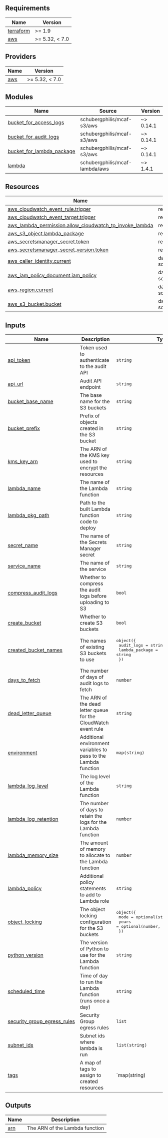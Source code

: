 <!-- BEGIN_TF_DOCS -->
## Requirements

| Name | Version |
|------|---------|
| <a name="requirement_terraform"></a> [terraform](#requirement\_terraform) | >= 1.9 |
| <a name="requirement_aws"></a> [aws](#requirement\_aws) | >= 5.32, < 7.0 |

## Providers

| Name | Version |
|------|---------|
| <a name="provider_aws"></a> [aws](#provider\_aws) | >= 5.32, < 7.0 |

## Modules

| Name | Source | Version |
|------|--------|---------|
| <a name="module_bucket_for_access_logs"></a> [bucket\_for\_access\_logs](#module\_bucket\_for\_access\_logs) | schubergphilis/mcaf-s3/aws | ~> 0.14.1 |
| <a name="module_bucket_for_audit_logs"></a> [bucket\_for\_audit\_logs](#module\_bucket\_for\_audit\_logs) | schubergphilis/mcaf-s3/aws | ~> 0.14.1 |
| <a name="module_bucket_for_lambda_package"></a> [bucket\_for\_lambda\_package](#module\_bucket\_for\_lambda\_package) | schubergphilis/mcaf-s3/aws | ~> 0.14.1 |
| <a name="module_lambda"></a> [lambda](#module\_lambda) | schubergphilis/mcaf-lambda/aws | ~> 1.4.1 |

## Resources

| Name | Type |
|------|------|
| [aws_cloudwatch_event_rule.trigger](https://registry.terraform.io/providers/hashicorp/aws/latest/docs/resources/cloudwatch_event_rule) | resource |
| [aws_cloudwatch_event_target.trigger](https://registry.terraform.io/providers/hashicorp/aws/latest/docs/resources/cloudwatch_event_target) | resource |
| [aws_lambda_permission.allow_cloudwatch_to_invoke_lambda](https://registry.terraform.io/providers/hashicorp/aws/latest/docs/resources/lambda_permission) | resource |
| [aws_s3_object.lambda_package](https://registry.terraform.io/providers/hashicorp/aws/latest/docs/resources/s3_object) | resource |
| [aws_secretsmanager_secret.token](https://registry.terraform.io/providers/hashicorp/aws/latest/docs/resources/secretsmanager_secret) | resource |
| [aws_secretsmanager_secret_version.token](https://registry.terraform.io/providers/hashicorp/aws/latest/docs/resources/secretsmanager_secret_version) | resource |
| [aws_caller_identity.current](https://registry.terraform.io/providers/hashicorp/aws/latest/docs/data-sources/caller_identity) | data source |
| [aws_iam_policy_document.iam_policy](https://registry.terraform.io/providers/hashicorp/aws/latest/docs/data-sources/iam_policy_document) | data source |
| [aws_region.current](https://registry.terraform.io/providers/hashicorp/aws/latest/docs/data-sources/region) | data source |
| [aws_s3_bucket.bucket](https://registry.terraform.io/providers/hashicorp/aws/latest/docs/data-sources/s3_bucket) | data source |

## Inputs

| Name                                          | Description                        | Type      | Default | Required |
|-----------------------------------------------|------------------------------------|-----------|-------|:--------:|
| <a name="input_api_token"></a> [api\_token](#input\_api\_token) | Token used to authenticate to the audit API | `string`  | n/a   | yes |
| <a name="input_api_url"></a> [api\_url](#input\_api\_url) | Audit API endpoint                 | `string`  | n/a   | yes |
| <a name="input_bucket_base_name"></a> [bucket\_base\_name](#input\_bucket\_base\_name) | The base name for the S3 buckets   | `string`  | n/a   | yes |
| <a name="input_bucket_prefix"></a> [bucket\_prefix](#input\_bucket\_prefix) | Prefix of objects created in the S3 bucket | `string`  | n/a   | yes |
| <a name="input_kms_key_arn"></a> [kms\_key\_arn](#input\_kms\_key\_arn) | The ARN of the KMS key used to encrypt the resources | `string`  | n/a   | yes |
| <a name="input_lambda_name"></a> [lambda\_name](#input\_lambda\_name) | The name of the Lambda function    | `string`  | n/a   | yes |
| <a name="input_lambda_pkg_path"></a> [lambda\_pkg\_path](#input\_lambda\_pkg\_path) | Path to the built Lambda function code to deploy | `string`  | n/a   | yes |
| <a name="input_secret_name"></a> [secret\_name](#input\_secret\_name) | The name of the Secrets Manager secret | `string`  | n/a   | yes |
| <a name="input_service_name"></a> [service\_name](#input\_service\_name) | The name of the service            | `string`  | n/a   | yes |
| <a name="input_compress_audit_logs"></a> [compress\_audit\_logs](#input\_compress\_audit\_logs) | Whether to compress the audit logs before uploading to S3 | `bool`    | `true` | no |
| <a name="input_create_bucket"></a> [create\_bucket](#input\_create\_bucket) | Whether to create S3 buckets       | `bool`    | `true` | no |
| <a name="input_created_bucket_names"></a> [created\_bucket\_names](#input\_created\_bucket\_names) | The names of existing S3 buckets to use | <pre>object({<br/>    audit_logs     = string<br/>    lambda_package = string<br/>  })</pre> | `null` | no |
| <a name="input_days_to_fetch"></a> [days\_to\_fetch](#input\_days\_to\_fetch) | The number of days of audit logs to fetch | `number`  | `1`   | no |
| <a name="input_dead_letter_queue"></a> [dead\_letter\_queue](#input\_dead\_letter\_queue) | The ARN of the dead letter queue for the CloudWatch event rule | `string`  | `null` | no |
| <a name="input_environment"></a> [environment](#input\_environment) | Additional environment variables to pass to the Lambda function | `map(string)` | `null` | no |
| <a name="input_lambda_log_level"></a> [lambda\_log\_level](#input\_lambda\_log\_level) | The log level of the Lambda function | `string`  | `"info"` | no |
| <a name="input_lambda_log_retention"></a> [lambda\_log\_retention](#input\_lambda\_log\_retention) | The number of days to retain the logs for the Lambda function | `number`  | `365` | no |
| <a name="input_lambda_memory_size"></a> [lambda\_memory\_size](#input\_lambda\_memory\_size) | The amount of memory to allocate to the Lambda function | `number`  | `256` | no |
| <a name="input_lambda_policy"></a> [lambda\_policy](#input\_lambda\_policy) | Additional policy statements to add to Lambda role | `string`  | `null` | no |
| <a name="input_object_locking"></a> [object\_locking](#input\_object\_locking) | The object locking configuration for the S3 buckets | <pre>object({<br/>    mode  = optional(string, "GOVERNANCE")<br/>    years = optional(number, 1)<br/>  })</pre> | <pre>{<br/>  "mode": "GOVERNANCE",<br/>  "years": 1<br/>}</pre> | no |
| <a name="input_python_version"></a> [python\_version](#input\_python\_version) | The version of Python to use for the Lambda function | `string`  | `"3.13"` | no |
| <a name="input_scheduled_time"></a> [scheduled\_time](#input\_scheduled\_time) | Time of day to run the Lambda function (runs once a day) | `string`  | `"09:00"` | no |
| <a name="security_grpup_egress_rules"></a> [security\_group\_egress_rules](#input\_security\_group\_egress_rules) | Security Group egress rules        | `list`    | `[]`  | no |
| <a name="subnet_ids"></a> [subnet\_ids](#input\_subnet\_ids) | Subnet ids where lambda is run     | `list(string)` | `null` | no |
| <a name="input_tags"></a> [tags](#input\_tags)| A map of tags to assign to created resources | `map(string) | `{}`  | no |

## Outputs

| Name | Description |
|------|-------------|
| <a name="output_arn"></a> [arn](#output\_arn) | The ARN of the Lambda function |
<!-- END_TF_DOCS -->
